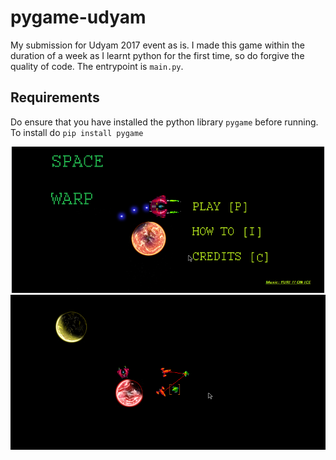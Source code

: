 # pygame-udyam

My submission for Udyam 2017 event as is.
I made this game within the duration of a week as I learnt python for the first time, so do forgive the quality of code.
The entrypoint is `main.py`. 
## Requirements
Do ensure that you have installed the python library `pygame` before running.
To install do `pip install pygame`

![MainScreen](Screenshots/MainScreen.png)
![Screenshot| 300x200](Screenshots/Screenshot1png.png)

